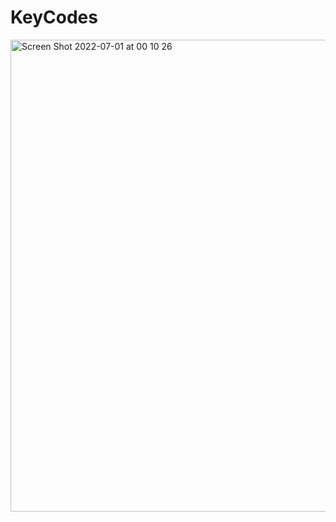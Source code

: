 # KeyCodes

<img width="755" alt="Screen Shot 2022-07-01 at 00 10 26" src="https://user-images.githubusercontent.com/101603320/176787237-36a06686-9442-4b9a-b584-db3286979a32.png">

